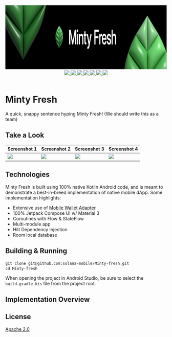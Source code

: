 <div align="center">
    <img src = "assets/banner.png" width = "800px" height="200px" />
</div>

<div align="center">
    <a href="http://makeapullrequest.com">
        <img src="https://img.shields.io/badge/PRs-welcome-brightgreen.svg?style=flat-square" />
    </a>
    <a href="https://developer.android.com/jetpack/androidx/versions/all-channel">
        <img src="https://img.shields.io/badge/Jetpack%20Compose-1.3.3-brightgreen" />
    </a>
    <a href="https://github.com/solana-mobile/Minty-fresh/network">
        <img src="https://img.shields.io/github/forks/solana-mobile/Minty-fresh/" />
    </a>
    <a href="https://github.com/solana-mobile/Minty-fresh/stargazers">
        <img src="https://img.shields.io/github/stars/solana-mobile/Minty-fresh" />
    </a>
    <a href="https://github.com/solana-mobile/Minty-fresh/issues">
        <img src="https://img.shields.io/github/issues/solana-mobile/Minty-fresh" />
    </a>
    <a href="https://github.com/solana-mobile/Minty-fresh/blob/main/LICENSE.md">
        <img src="https://img.shields.io/github/license/solana-mobile/Minty-fresh" />
    </a> 
    <a href="https://twitter.com/solanamobile">
        <img src="https://img.shields.io/twitter/url?label=follow&style=social&url=https%3A%2F%2Ftwitter.com%2Fsolanamobile" />
    </a>
</div>

<br />

# Minty Fresh

A quick, snappy sentence hyping Minty Fresh! (We should write this as a team)

<!-- This would be a great place to include our store download badge -->

## Take a Look 

| Screenshot 1 | Screenshot 2 | Screenshot 3 | Screenshot 4 |
|---|---|---|---|
<img src="assets/device_shot_1.png" width="250"> | <img src="assets/device_shot_2.png" width="250"> | <img src="assets/device_shot_3.png" width="250"> | <img src="assets/device_shot_4.png" width="250"> |

## Technologies

Minty Fresh is built using 100% native Kotlin Android code, and is meant to demonstrate a best-in-breed implementation of native mobile dApp. Some implementation highlights:

- Extensive use of [Mobile Wallet Adapter](https://github.com/solana-mobile/mobile-wallet-adapter)
- 100% Jetpack Compose UI w/ Material 3
- Coroutines with Flow & StateFlow
- Multi-module app
- Hilt Dependency Injection
- Room local database

## Building & Running

```shell
git clone git@github.com:solana-mobile/Minty-fresh.git
cd Minty-fresh
```

When opening the project in Android Studio, be sure to select the `build.gradle.kts` file from the project root.

## Implementation Overview

## License

[Apache 2.0](https://github.com/solana-mobile/Minty-fresh/blob/main/LICENSE.md)